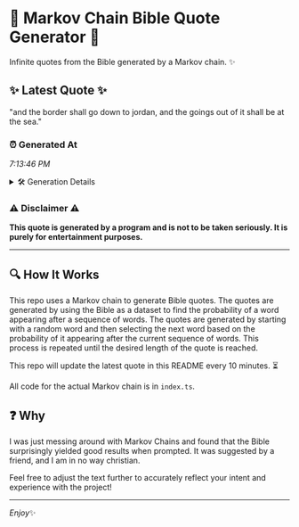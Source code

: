 # 📖 Markov Chain Bible Quote Generator 📖

Infinite quotes from the Bible generated by a Markov chain. ✨

## ✨ Latest Quote ✨
"and the border shall go down to jordan, and the goings out of it shall be at the sea."

### ⏰ Generated At
*7:13:46 PM*

<details>
    <summary>🛠️ Generation Details</summary>
    <p>
        <strong>🌱 Seed:</strong> and<br>
        <strong>🔄 Iterations:</strong> 18<br>
        <strong>📜 Context History:</strong><br>[ and ]: the<br>[ and, the ]: border<br>[ and, the, border ]: shall<br>[ and, the, border, shall ]: go<br>[ and, the, border, shall, go ]: down<br>[ and, the, border, shall, go, down ]: to<br>[ the, border, shall, go, down, to ]: jordan,<br>[ border, shall, go, down, to, jordan, ]: and<br>[ shall, go, down, to, jordan,, and ]: the<br>[ go, down, to, jordan,, and, the ]: goings<br>[ down, to, jordan,, and, the, goings ]: out<br>[ to, jordan,, and, the, goings, out ]: of<br>[ jordan,, and, the, goings, out, of ]: it<br>[ and, the, goings, out, of, it ]: shall<br>[ the, goings, out, of, it, shall ]: be<br>[ goings, out, of, it, shall, be ]: at<br>[ out, of, it, shall, be, at ]: the<br>[ of, it, shall, be, at, the ]: sea.<br>
    </p>
</details>

### ⚠️ Disclaimer ⚠️
**This quote is generated by a program and is not to be taken seriously. It is purely for entertainment purposes.**

---

## 🔍 How It Works

This repo uses a Markov chain to generate Bible quotes. The quotes are generated by using the Bible as a dataset to find the probability of a word appearing after a sequence of words. The quotes are generated by starting with a random word and then selecting the next word based on the probability of it appearing after the current sequence of words. This process is repeated until the desired length of the quote is reached.

This repo will update the latest quote in this README every 10 minutes. ⏳

All code for the actual Markov chain is in `index.ts`.

## ❓ Why

I was just messing around with Markov Chains and found that the Bible surprisingly yielded good results when prompted. 
It was suggested by a friend, and I am in no way christian.

Feel free to adjust the text further to accurately reflect your intent and experience with the project!

---

*Enjoy*✨
